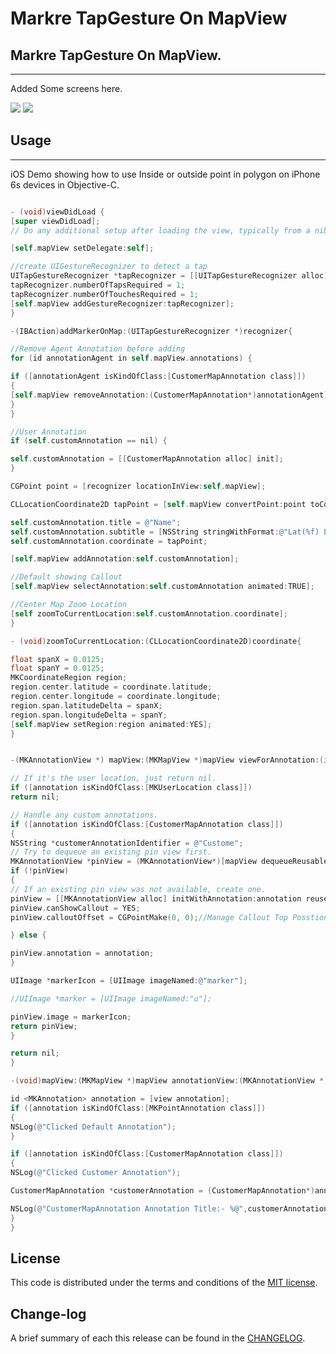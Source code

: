 
Markre TapGesture On MapView
=========

## Markre TapGesture On MapView.
------------
 Added Some screens here.
 
![](https://github.com/pawankv89/MarkreTapGestureOnMapView/blob/master/images/screen_01.png)
![](https://github.com/pawankv89/MarkreTapGestureOnMapView/blob/master/images/screen_02.png)



## Usage
------------
 iOS Demo showing how to use Inside or outside point in polygon on iPhone 6s devices in Objective-C.

```objective-c

- (void)viewDidLoad {
[super viewDidLoad];
// Do any additional setup after loading the view, typically from a nib.

[self.mapView setDelegate:self];

//create UIGestureRecognizer to detect a tap
UITapGestureRecognizer *tapRecognizer = [[UITapGestureRecognizer alloc] initWithTarget:self action:@selector(addMarkerOnMap:)];
tapRecognizer.numberOfTapsRequired = 1;
tapRecognizer.numberOfTouchesRequired = 1;
[self.mapView addGestureRecognizer:tapRecognizer];
}

-(IBAction)addMarkerOnMap:(UITapGestureRecognizer *)recognizer{

//Remove Agent Annotation before adding
for (id annotationAgent in self.mapView.annotations) {

if ([annotationAgent isKindOfClass:[CustomerMapAnnotation class]])
{
[self.mapView removeAnnotation:(CustomerMapAnnotation*)annotationAgent];
}
}

//User Annotation
if (self.customAnnotation == nil) {

self.customAnnotation = [[CustomerMapAnnotation alloc] init];
}

CGPoint point = [recognizer locationInView:self.mapView];

CLLocationCoordinate2D tapPoint = [self.mapView convertPoint:point toCoordinateFromView:self.view];

self.customAnnotation.title = @"Name";
self.customAnnotation.subtitle = [NSString stringWithFormat:@"Lat(%f) Lng(%f)",tapPoint.latitude,tapPoint.longitude];
self.customAnnotation.coordinate = tapPoint;

[self.mapView addAnnotation:self.customAnnotation];

//Default showing Callout
[self.mapView selectAnnotation:self.customAnnotation animated:TRUE];

//Center Map Zoom Location
[self zoomToCurrentLocation:self.customAnnotation.coordinate];
}

- (void)zoomToCurrentLocation:(CLLocationCoordinate2D)coordinate{

float spanX = 0.0125;
float spanY = 0.0125;
MKCoordinateRegion region;
region.center.latitude = coordinate.latitude;
region.center.longitude = coordinate.longitude;
region.span.latitudeDelta = spanX;
region.span.longitudeDelta = spanY;
[self.mapView setRegion:region animated:YES];
}
```
```objective-c

-(MKAnnotationView *) mapView:(MKMapView *)mapView viewForAnnotation:(id<MKAnnotation>)annotation {

// If it's the user location, just return nil.
if ([annotation isKindOfClass:[MKUserLocation class]])
return nil;

// Handle any custom annotations.
if ([annotation isKindOfClass:[CustomerMapAnnotation class]])
{
NSString *customerAnnotationIdentifier = @"Custome";
// Try to dequeue an existing pin view first.
MKAnnotationView *pinView = (MKAnnotationView*)[mapView dequeueReusableAnnotationViewWithIdentifier:customerAnnotationIdentifier];
if (!pinView)
{
// If an existing pin view was not available, create one.
pinView = [[MKAnnotationView alloc] initWithAnnotation:annotation reuseIdentifier:customerAnnotationIdentifier];
pinView.canShowCallout = YES;
pinView.calloutOffset = CGPointMake(0, 0);//Manage Callout Top Posstion

} else {

pinView.annotation = annotation;
}

UIImage *markerIcon = [UIImage imageNamed:@"marker"];

//UIImage *marker = [UIImage imageNamed:"u"];

pinView.image = markerIcon;
return pinView;
}

return nil;
}

-(void)mapView:(MKMapView *)mapView annotationView:(MKAnnotationView *)view calloutAccessoryControlTapped:(UIControl *)control {

id <MKAnnotation> annotation = [view annotation];
if ([annotation isKindOfClass:[MKPointAnnotation class]])
{
NSLog(@"Clicked Default Annotation");
}

if ([annotation isKindOfClass:[CustomerMapAnnotation class]])
{
NSLog(@"Clicked Customer Annotation");

CustomerMapAnnotation *customerAnnotation = (CustomerMapAnnotation*)annotation;

NSLog(@"CustomerMapAnnotation Annotation Title:- %@",customerAnnotation.title);
}
}
```


## License

This code is distributed under the terms and conditions of the [MIT license](LICENSE).

## Change-log

A brief summary of each this release can be found in the [CHANGELOG](CHANGELOG.mdown). 
